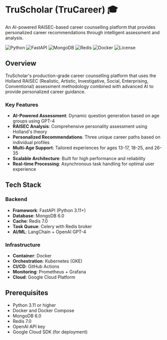 # TruScholar (TruCareer) 🎓

An AI-powered RAISEC-based career counselling platform that provides personalized career recommendations through intelligent assessment and analysis.

![Python](https://img.shields.io/badge/python-v3.11+-blue.svg)
![FastAPI](https://img.shields.io/badge/FastAPI-0.104.1-009688.svg)
![MongoDB](https://img.shields.io/badge/MongoDB-6.0-green.svg)
![Redis](https://img.shields.io/badge/Redis-7.0-red.svg)
![Docker](https://img.shields.io/badge/Docker-ready-blue.svg)
![License](https://img.shields.io/badge/license-MIT-green.svg)

## Overview

TruScholar's production-grade career counselling platform that uses the Holland RAISEC (Realistic, Artistic, Investigative, Social, Enterprising, Conventional) assessment methodology combined with advanced AI to provide personalized career guidance.

### Key Features

- **AI-Powered Assessment**: Dynamic question generation based on age groups using GPT-4
- **RAISEC Analysis**: Comprehensive personality assessment using Holland's theory
- **Personalized Recommendations**: Three unique career paths based on individual profiles
- **Multi-Age Support**: Tailored experiences for ages 13-17, 18-25, and 26-35
- **Scalable Architecture**: Built for high performance and reliability
- **Real-time Processing**: Asynchronous task handling for optimal user experience

## Tech Stack

### Backend
- **Framework**: FastAPI (Python 3.11+)
- **Database**: MongoDB 6.0
- **Cache**: Redis 7.0
- **Task Queue**: Celery with Redis broker
- **AI/ML**: LangChain + OpenAI GPT-4

### Infrastructure
- **Container**: Docker
- **Orchestration**: Kubernetes (GKE)
- **CI/CD**: GitHub Actions
- **Monitoring**: Prometheus + Grafana
- **Cloud**: Google Cloud Platform

## Prerequisites

- Python 3.11 or higher
- Docker and Docker Compose
- MongoDB 6.0
- Redis 7.0
- OpenAI API key
- Google Cloud SDK (for deployment)
